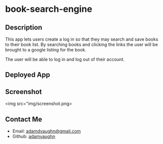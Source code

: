 # book-search-engine

## Description
This app lets users create a log in so that they may search and save books to their book list. By searching books and clicking the links the user will be brought to a google listing for the book.

The user will be able to log in and log out of their account.

## Deployed App


## Screenshot
<img src="img/screenshot.png>

## Contact Me
- Email: adamdvaughn@gmail.com
- Github: [adamvaughn](https://github.com/adamvaughn)